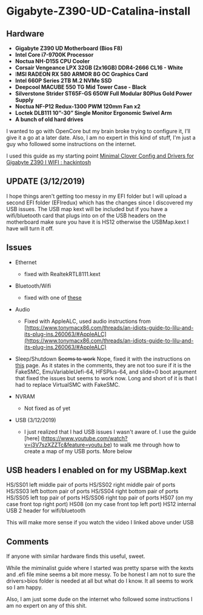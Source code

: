 # Gigabyte-Z390-UD-Catalina-install

## Hardware
* **Gigabyte Z390 UD Motherboard (Bios F8)**
* **Intel Core i7-9700K Processor**
* **Noctua NH-D15S CPU Cooler**
* **Corsair Vengeance LPX 32GB (2x16GB) DDR4-2666 CL16 - White**
* l**MSI RADEON RX 580 ARMOR 8G OC Graphics Card**
* **Intel 660P Series 2TB M.2 NVMe SSD**
* **Deepcool MACUBE 550 TG Mid Tower Case - Black**
* **Silverstone Strider ST65F-GS 650W Full Modular 80Plus Gold Power Supply**
* **Noctua NF-P12 Redux-1300 PWM 120mm Fan x2**
* **Loctek DLB111 10”-30” Single Monitor Ergonomic Swivel Arm**
* **A bunch of old hard drives**

I wanted to go with OpenCore but my brain broke trying to configure it, I’ll give it a go at a later date. Also, I am no expert in this kind of stuff, I'm just a guy who followed some instructions on the internet. 

I used this guide as my starting point 
[Minimal Clover Config and Drivers for Gigabyte Z390 I WIFI : hackintosh](https://www.reddit.com/r/hackintosh/comments/az7ld1/minimal_clover_config_and_drivers_for_gigabyte/%0A)

## UPDATE (3/12/2019)
I hope things aren't getting too messy in my EFI folder but I will upload a second EFI folder (EFIredux) which has the changes since I discovered my USB issues. The USB map kext will be included but if you have a wifi/bluetooth card that plugs into on of the USB headers on the motherboard make sure you have it is HS12 otherwise the USBMap.kext I have will turn it off. 

## Issues

* Ethernet
	* fixed with RealtekRTL8111.kext 
* Bluetooth/Wifi
	* fixed with one of  [these](https://www.ebay.com/itm/HACKINTOSH-WIFI-AC-BLUETOOTH-4-0-ADAPTER-BCM94360CS2-PCI-x1-NATIVE-SUPPORT/173886173938?hash=item287c6c72f2:g:PqwAAOSwO7dcEF3c) 
* Audio
	* Fixed with AppleALC, used audio instructions from  [https://www.tonymacx86.com/threads/an-idiots-guide-to-lilu-and-its-plug-ins.260063/#AppleALC](https://www.tonymacx86.com/threads/an-idiots-guide-to-lilu-and-its-plug-ins.260063/#AppleALC) 
* Sleep/Shutdown
	~~Seems to work~~ Nope, fixed it with the instructions on [this](https://www.reddit.com/r/hackintosh/comments/bdbn8w/new_hackintosh_mostly_working_except_for/) page. As it states in the comments, they are not too sure if it is the  FakeSMC, EmuVariableUefi-64, HFSPlus-64, and slide=0 boot argument that fixed the issues but seems to work now. Long and short of it is that I had to replace VirtualSMC with FakeSMC. 
* NVRAM
	* Not fixed as of yet
	
* USB (3/12/2019) 
	* I just realized that I had USB issues I wasn't aware of. I use the guide [here] (https://www.youtube.com/watch?v=j3V7szXZZTc&feature=youtu.be) to walk me through how to create a map of my USB ports. More below


## USB headers I enabled on for my USBMap.kext

HS/SS01 left middle pair of ports 
HS/SS02 right middle pair of ports
HS/SS03 left bottom pair of ports
HS/SS04 right bottom pair of ports
HS/SS05 left top pair of ports
HS/SS06 right top pair of ports
HS07 (on my case front top right port)
HS08 (on my case front top left port)
HS12 internal USB 2 header for wifi/bluetooth

This will make more sense if you watch the video I linked above under USB

## Comments
If anyone with similar hardware finds this useful, sweet. 

While the miminalist guide where I started was pretty sparse with the kexts and .efi file mine seems a bit more messy. To be honest I am not to sure the drivers>bios folder is needed at all but what do I know. It all seems to work so I am happy. 

Also, I am just some dude on the internet who followed some instructions I am no expert on any of this shit. 


